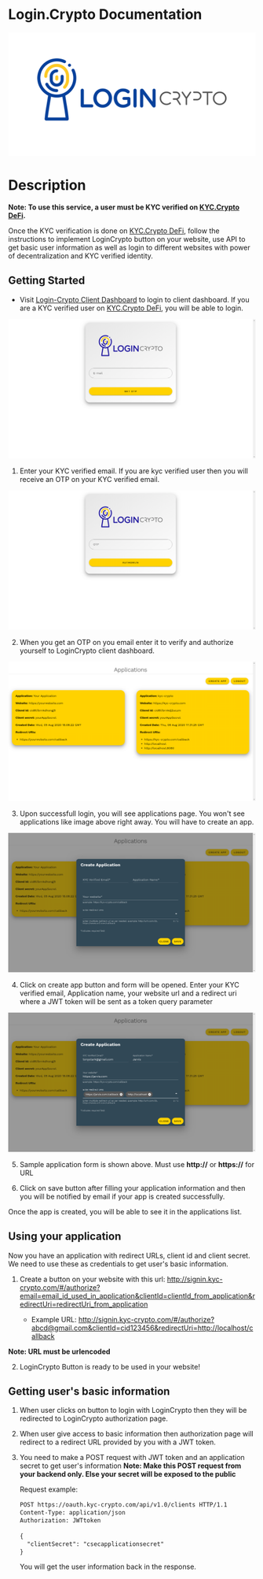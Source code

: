 # Login.Crypto Documentation

![Login.Crypto](./logo.png)

# Description
**Note: To use this service, a user must be KYC verified on [KYC.Crypto DeFi](https://my.kyc-crypto.com).**

Once the KYC verification is done on [KYC.Crypto DeFi](https://my.kyc-crypto.com), follow the instructions to implement LoginCrypto button on your website, use API to get basic user information as well as login to different websites with power of decentralization and KYC verified identity.

## Getting Started

- Visit [Login-Crypto Client Dashboard](https://login-crypto.kyc-crypto.com) to login to client dashboard. If you are a KYC verified user on [KYC.Crypto DeFi](https://my.kyc-crypto.com), you will be able to login.

![Login.Crypto Login](./login.png)

1. Enter your KYC verified email. If you are kyc verified user then you will receive an OTP on your KYC verified email.

![Login.Crypto OTP](./otp.png)

2. When you get an OTP on you email enter it to verify and authorize yourself to LoginCrypto client dashboard.

![Login.Crypto Apps](./apps.png)

3. Upon successfull login, you will see applications page. You won't see applications like image above right away. You will have to create an app.

![Login.Crypto Apps](./createApp.png)

4. Click on create app button and form will be opened. Enter your KYC verified email, Application name, your website url and a redirect uri where a JWT token will be sent as a token query parameter

![Login.Crypto Sample App](./sampleCreateApp.png)

5. Sample application form is shown above. Must use **http://** or **https://** for URL

6. Click on save button after filling your application information and then you will be notified by email if your app is created successfully.

Once the app is created, you will be able to see it in the applications list.

## Using your application

Now you have an application with redirect URLs, client id and client secret. We need to use these as credentials to get user's basic information.

1. Create a button on your website with this url: http://signin.kyc-crypto.com/#/authorize?email=email_id_used_in_application&clientId=clientId_from_application&redirectUri=redirectUri_from_application

    - Example URL: http://signin.kyc-crypto.com/#/authorize?abcd@gmail.com&clientId=cid123456&redirectUri=http://localhost/callback

**Note: URL must be urlencoded**

2. LoginCrypto Button is ready to be used in your website!

## Getting user's basic information

1. When user clicks on button to login with LoginCrypto then they will be redirected to LoginCrypto authorization page.

2. When user give access to basic information then authorization page will redirect to a redirect URL provided by you with a JWT token.

3. You need to make a POST request with JWT token and an application secret to get user's information
    **Note: Make this POST request from your backend only. Else your secret will be exposed to the public**

    Request example:

    ```http
    POST https://oauth.kyc-crypto.com/api/v1.0/clients HTTP/1.1
    Content-Type: application/json
    Authorization: JWTtoken

    {
      "clientSecret": "csecapplicationsecret"
    }
    ```

    You will get the user information back in the response.
